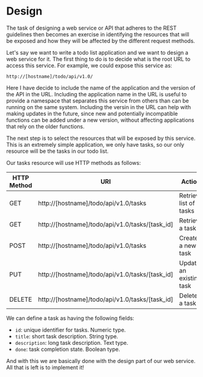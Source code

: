 # Design

The task of designing a web service or API that adheres to the REST guidelines then becomes an exercise in identifying the resources that will be exposed and how they will be affected by the different request methods.

Let's say we want to write a todo list application and we want to design a web service for it. The first thing to do is to decide what is the root URL to access this service. For example, we could expose this service as:

```
http://[hostname]/todo/api/v1.0/
```

Here I have decide to include the name of the application and the version of the API in the URL. Including the application name in the URL is useful to provide a namespace that separates this service from others than can be running on the same system. Including the versin in the URL can help with making updates in the future, since new and potentially incompatible functions can be added under a new version, without affecting applications that rely on the older functions.

The next step is to select the resources that will be exposed by this service. This is an extremely simple application, we only have tasks, so our only resource will be the tasks in our todo list.

Our tasks resource will use HTTP methods as follows:

| HTTP Method | URI                                             | Action                  |
|-------------|-------------------------------------------------|-------------------------|
| GET         | http://[hostname]/todo/api/v1.0/tasks           | Retrieve list of tasks  |
| GET         | http://[hostname]/todo/api/v1.0/tasks/[task_id] | Retrieve a task         |
| POST        | http://[hostname]/todo/api/v1.0/tasks           | Create a new task       |
| PUT         | http://[hostname]/todo/api/v1.0/tasks/[task_id] | Update an existing task |
| DELETE      | http://[hostname]/todo/api/v1.0/tasks/[task_id] | Delete a task           |

We can define a task as having the following fields:

* ``id``: unique identifier for tasks. Numeric type.
* ``title``: short task description. String type.
* ``description``: long task description. Text type.
* ``done``: task completion state. Boolean type.

And with this we are basically done with the design part of our web service. All that is left is to implement it!